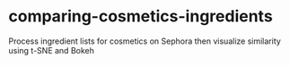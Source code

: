 # comparing-cosmetics-ingredients
Process ingredient lists for cosmetics on Sephora then visualize similarity using t-SNE and Bokeh
